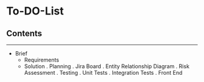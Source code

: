 # To-DO-List

## Contents 
-------------
- Brief
  - Requirements
  - Solution
. Planning
. Jira Board
. Entity Relationship Diagram
. Risk Assessment
. Testing
   . Unit Tests
   . Integration Tests
. Front End 
